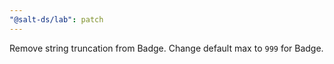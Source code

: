 ```yaml
---
"@salt-ds/lab": patch
---
```


Remove string truncation from Badge.
Change default max to `999` for Badge.
